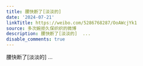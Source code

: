 ```yaml
---
title: 腰快断了[淡淡的]
date: '2024-07-21'
linkTitle: https://weibo.com/5286768287/OoAWcjYk1
source: 多次婉拒久保织织的微博
description: 腰快断了[淡淡的]  ...
disable_comments: true
---
```

腰快断了[淡淡的]  ...